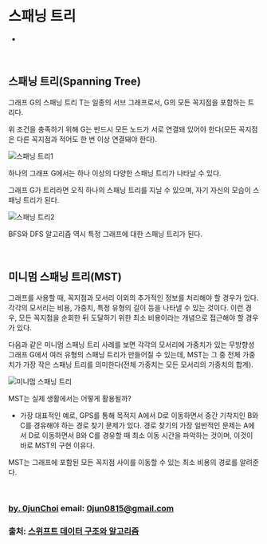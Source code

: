 # 스패닝 트리


* [](#)




&nbsp;
## 스패닝 트리(Spanning Tree)
그래프 G의 스패닝 트리 T는 일종의 서브 그래프로서, G의 모든 꼭지점을 포함하는 트리다.


위 조건을 충족하기 위해 G는 반드시 모든 노드가 서로 연결돼 있어야 한다(모든 꼭지점은 다른 꼭지점과 적어도 한 번 이상 연결돼야 한다).


![스패닝 트리1]()


하나의 그래프 G에서는 하나 이상의 다양한 스패닝 트리가 나타날 수 있다.


그래프 G가 트리라면 오직 하나의 스패닝 트리를 지닐 수 있으며, 자기 자신의 모습이 스패닝 트리가 된다.


![스패닝 트리2]()


BFS와 DFS 알고리즘 역시 특정 그래프에 대한 스패닝 트리가 된다.


&nbsp;
## 미니멈 스패닝 트리(MST)
그래프를 사용할 때, 꼭지점과 모서리 이외의 추가적인 정보를 처리해야 할 경우가 있다. 각각의 모서리는 비용, 가중치, 특정 유형의 길이 등을 나타낼 수 있는 것이다. 이런 경우, 모든 꼭지점을 순회한 뒤 도달하기 위한 최소 비용이라는 개념으로 접근해야 할 경우가 있다.


다음과 같은 미니멈 스패닝 트리 사례를 보면 각각의 모서리에 가중치가 있는 무방향성 그래프 G에서 여러 유형의 스패닝 트리가 만들어질 수 있는데, MST는 그 중 전체 가중치가 가장 작은 스패닝 트리를 의미한다(전체 가중치는 모든 모서리의 가중치의 합계).


![미니멈 스패닝 트리]()


MST는 실제 생활에서는 어떻게 활용될까?
* 가장 대표적인 예로, GPS를 통해 목적지 A에서 D로 이동하면서 중간 기착지인 B와 C를 경유해야 하는 경로 찾기 문제가 있다. 경로 찾기의 가장 일반적인 문제는 A에서 D로 이동하면서 B와 C를 경유할 때 최소 이동 시간을 파악하는 것이며, 이것이 바로 MST의 구현 이유다.


MST는 그래프에 포함된 모든 꼭지점 사이를 이동할 수 있는 최소 비용의 경로를 알려준다.


&nbsp;
&nbsp;      
### [by. 0junChoi](https://github.com/0jun0815) email: <0jun0815@gmail.com>
### 출처: [스위프트 데이터 구조와 알고리즘](http://acornpub.co.kr/book/swift-structure-algorithms)
